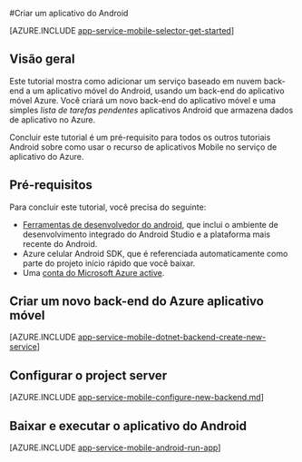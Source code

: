 <properties
    pageTitle="Criar um aplicativo do Android em aplicativos móveis do serviço de aplicativo Azure | Microsoft Azure"
    description="Siga este tutorial para começar a usar usando o aplicativo móvel Azure back-ends para desenvolvimento Android"
    services="app-service\mobile"
    documentationCenter="android"
    authors="ysxu"
    manager="erikre"
    editor=""/>

<tags
    ms.service="app-service-mobile"
    ms.workload="na"
    ms.tgt_pltfrm="mobile-android"
    ms.devlang="java"
    ms.topic="hero-article"
    ms.date="10/01/2016"
    ms.author="yuaxu"/>

#<a name="create-an-android-app"></a>Criar um aplicativo do Android

[AZURE.INCLUDE [app-service-mobile-selector-get-started](../../includes/app-service-mobile-selector-get-started.md)]

## <a name="overview"></a>Visão geral

Este tutorial mostra como adicionar um serviço baseado em nuvem back-end a um aplicativo móvel do Android, usando um back-end do aplicativo móvel Azure.  Você criará um novo back-end do aplicativo móvel e uma simples _lista de tarefas pendentes_ aplicativos Android que armazena dados de aplicativo no Azure.

Concluir este tutorial é um pré-requisito para todos os outros tutoriais Android sobre como usar o recurso de aplicativos Mobile no serviço de aplicativo do Azure.

## <a name="prerequisites"></a>Pré-requisitos

Para concluir este tutorial, você precisa do seguinte:

* [Ferramentas de desenvolvedor do android](https://developer.android.com/sdk/index.html), que inclui o ambiente de desenvolvimento integrado do Android Studio e a plataforma mais recente do Android.
* Azure celular Android SDK, que é referenciada automaticamente como parte do projeto início rápido que você baixar.
* Uma [conta do Microsoft Azure active](https://azure.microsoft.com/pricing/free-trial/).

## <a name="create-a-new-azure-mobile-app-backend"></a>Criar um novo back-end do Azure aplicativo móvel

[AZURE.INCLUDE [app-service-mobile-dotnet-backend-create-new-service](../../includes/app-service-mobile-dotnet-backend-create-new-service.md)]

## <a name="configure-the-server-project"></a>Configurar o project server

[AZURE.INCLUDE [app-service-mobile-configure-new-backend.md](../../includes/app-service-mobile-configure-new-backend.md)]

## <a name="download-and-run-the-android-app"></a>Baixar e executar o aplicativo do Android

[AZURE.INCLUDE [app-service-mobile-android-run-app](../../includes/app-service-mobile-android-run-app.md)]

<!-- URLs -->
[Azure portal]: https://portal.azure.com/
[Visual Studio Community 2013]: https://go.microsoft.com/fwLink/p/?LinkID=534203
